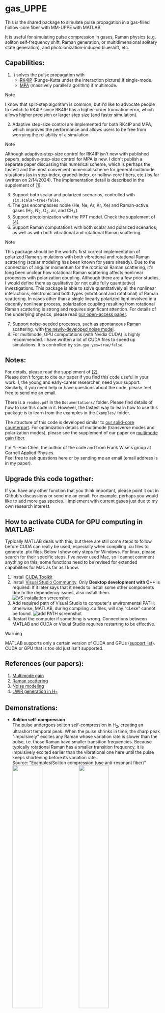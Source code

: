 # gas_UPPE
This is the shared package to simulate pulse propagation in a gas-filled hollow-core fiber with MM-UPPE with MATLAB.

It is useful for simulating pulse compression in gases, Raman physics (e.g. soliton self-frequency shift, Raman generation, or multidimensional solitary state generation), and photoionization-induced blueshift, etc.

## Capabilities:<br>
1. It solves the pulse propagation with
   - [RK4IP](http://www.sciencedirect.com/science/article/pii/S0010465512004262) (Runge-Kutta under the interaction picture) if single-mode.
   - [MPA](https://ieeexplore.ieee.org/document/8141863) (massively parallel algorithm) if multimode.

> [!NOTE]
> I know that split-step algorithm is common, but I'd like to advocate people to switch to RK4IP since RK4IP has a higher-order truncation error, which allows higher precision or larger step size (and faster simulation).

2. Adaptive step-size control are implemented for both RK4IP and MPA, which improves the performance and allows users to be free from worrying the reliability of a simulation.

> [!NOTE]
> Although adaptive-step-size control for RK4IP isn't new with published papers, adaptive-step-size control for MPA is new. I didn't publish a separate paper discussing this numerical scheme, which is perhaps the fastest and the most convenient numerical scheme for general multimode situations (as in step-index, graded-index, or hollow-core fibers, etc.) by far (written on 2/14/2024). The implementation detail is described in the supplement of [[1]](#references-our-papers).

3. Support both scalar and polarized scenarios, controlled with `sim.scalar=true/false`.
4. The gas encompasses noble (He, Ne, Ar, Kr, Xe) and Raman-active gases (H<sub>2</sub>, N<sub>2</sub>, O<sub>2</sub>, air, and CH<sub>4</sub>). 
5. Support photoionization with the PPT model. Check the supplement of [[4]](#references-our-papers).
6. Support Raman computations with both scalar and polarized scenarios, as well as with both vibrational and rotational Raman scattering.

> [!NOTE]
> This package should be the world's first correct implementation of polarized Raman simulations with both vibrational and rotational Raman scattering (scalar modeling has been known for years already). Due to the connection of angular momentum for the rotational Raman scattering, it's long been unclear how rotational Raman scattering affects nonlinear processes with polarization coupling. Although there are a few prior studies, I would define them as qualitative (or not quite fully quantitative) investigations. This package is able to solve quantitatively all the nonlinear interactions, electronic and both types (vibrational and rotational) of Raman scattering. In cases other than a single linearly polarized light involved in a decently nonlinear process, polarization coupling resulting from rotational Raman scattering is strong and requires significant attention. For details of the underlying physics, please read [our open-access paper](https://doi.org/10.1063/5.0189749).

7. Support noise-seeded processes, such as spontaneous Raman scattering, with [the newly-developed noise model](https://doi.org/10.48550/arXiv.2410.20567).
8. For multimode, GPU computations (with Nvidia CUDA) is highly recommended. I have written a lot of CUDA files to speed up simulations. It is controlled by `sim.gpu_yes=true/false`.

## Notes:<br>
For details, please read the supplement of [[2]](#references-our-papers).  
Please don't forget to cite our paper if you find this code useful in your work. I, the young and early-career researcher, need your support. Similarly, if you need help or have questions about the code, please feel free to send me an email.

There is a `readme.pdf` in the `Documentations/` folder. Please find details of how to use this code in it. However, the fastest way to learn how to use this package is to learn from the examples in the `Examples/` folder.

The structure of this code is developed similar to [our solid-core counterpart](https://github.com/AaHaHaa/MMTools). For optimization details of multimode (transverse modes and polarization modes), please see the supplement of our paper on [multimode gain fiber](https://doi.org/10.1364/JOSAB.500586).

I'm Yi-Hao Chen, the author of the code and from Frank Wise's group at Cornell Applied Physics.  
Feel free to ask questions here or by sending me an email (email address is in my paper).

## Upgrade this code together:<br>
If you have any other function that you think important, please point it out in Github's discussions or send me an email. For example, perhaps you would like to add more gas species. I implement with current gases just due to my own research interest.

## How to activate CUDA for GPU computing in MATLAB:<br>
Typically MATLAB deals with this, but there are still come steps to follow before CUDA can really be used, especially when compiling .cu files to generate .ptx files. Below I show only steps for Windows. For linux, please search for their specific steps. I've never used Mac, so I cannot comment anything on this; some functions need to be revised for extended capabilities for Mac as far as I know.<br>
1. Install [CUDA Toolkit](https://developer.nvidia.com/cuda-toolkit)
2. Install [Visual Studio Community](https://visualstudio.microsoft.com/vs/community/). Only **Desktop development with C++** is required. If it later says that it needs to install some other components due to the dependency issues, also install them.
![VS installation screenshot](Readme_images/VS_install.png)
3. Add required path of Visual Studio to computer's environmental PATH; otherwise, MATLAB, during compiling .cu files, will say "cl.exe" cannot be found.
![add PATH screenshot](Readme_images/add_PATH.png)
4. Restart the computer if something is wrong. Connections between MATLAB and CUDA or Visual Studio requires restarting to be effective.
> [!WARNING]
> MATLAB supports only a certain version of CUDA and GPUs ([support list](https://www.mathworks.com/help/releases/R2021b/parallel-computing/gpu-support-by-release.html)). CUDA or GPU that is too old just isn't supported.

## References (our papers):<br>
1. [Multimode gain](https://doi.org/10.1364/JOSAB.500586)
2. [Raman scattering](https://doi.org/10.1063/5.0189749)
3. [Noise modeling](https://doi.org/10.48550/arXiv.2410.20567)
4. [LWIR generation in H<sub>2</sub>](https://opg.optica.org/josab/abstract.cfm?URI=josab-40-4-796)

## Demonstrations:<br>
- **Soliton self-compression**  
The pulse undergoes soliton self-compression in H<sub>2</sub>, creating an ultrashort temporal peak. When the pulse shrinks in time, the sharp peak "impulsively" excites any Raman whose variation rate is slower than the pulse, i.e. those Raman have smaller transition frequencies. Because typically rotational Raman has a smaller transition frequency, it is impulsively excited earlier than the vibrational one here until the pulse keeps shortening before its variation rate.  
Source: "Examples\Soliton compression (use anti-resonant fiber)"  
<img src="Readme_images/soliton_compression.gif" width=45%><img src="Readme_images/soliton_compression_index.gif" width=45%>

- **Polarized soliton self-frequency shift (SSFS)**  
After soliton fission into many solitons, the pulse undergoes soliton self-frequency shift in H<sub>2</sub>, where the pulse redshifts continuously due to intrapulse Raman scattering.  
In the examples here, I demonstrate with incident pulse in either (left) linear polarization or (right) circular polarization. Because circularly-polarized stimulated Raman scattering exhibits a Raman gain that doesn't suffer from any four-wave-mixing gain suppression, its strength can be even 100 times larger than the linearly-polarized gain-suppressed one. This strong Raman-induced polarization coupling deteriorates the SSFS (see [[2]](#references-our-papers) for details).  
Here, the linearly-polarized case can redshift up to almost 1800 nm, while the circularly-polarized one undergoes something more like a spectral broadening, rather than a clean spectral shift of a pulse.  
Source: "Examples\SSFS (use anti-resonant fiber)"  
<img src="Readme_images/SSFS_linear.gif" width=45%><img src="Readme_images/SSFS_circular.gif" width=45%>

- **Transient Stokes generation**  
The pulse undergoes Transient Raman Stokes generation in H<sub>2</sub>. If there is only one pulse, the transient Raman generation is the strongest at the trailing edge, limiting the generation efficiency to around 50%. If there are two pulses, the first "stronger" pulse will generate Stokes earlier, whose interfered temporal spikes "impulsively" drives the long-lasting index wave, further driving the Stokes generation in the second pulse. The second pulse thus undergoes Stokes generation throughout its entire pulse.  
The long-lasting index wave doesn't need to be super strong to drive the second-pulse Stokes generation, so it isn't clear in the figure. However, we can clearly see that, compared with the single-pulse Stokes generation, the double-pulse generation efficiently creates a Stokes signal throughout the entire pump pulse.
Source: "Examples\Stokes generation (use capillary)"  
<img src="Readme_images/Stokes_generation.gif" width=50%>

## History:<br>
* 5/11/2024:<br>
I added some examples. APL Photonics data files are updated so that they can be run correctly.  
A bug regarding SRS under gradient pressure is also fixed.  
8pm (GMT-4): Extensive comments are added to examples.
* 5/14/2024:<br>
I extended the photoionization model to gases other than H<sub>2</sub> and He.
* 7/24/2024:<br>
Fixed Ar $n_2$ to the should-be correct value. See the comment in `gas_info()` for details.
* 10/29/2024:<br>
Update the code with the newly-developed noise model with [the finally-published paper](https://doi.org/10.48550/arXiv.2410.20567).